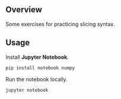 ## Overview

Some exercises for practicing slicing syntax.

## Usage

Install **Jupyter Notebook**.

```bash
pip install notebook numpy
```

Run the notebook locally.

```bash
jupyter notebook
```
